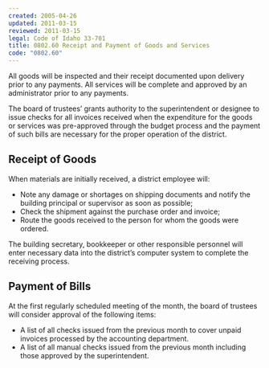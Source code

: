 ```yaml
---
created: 2005-04-26
updated: 2011-03-15
reviewed: 2011-03-15
legal: Code of Idaho 33-701
title: 0802.60 Receipt and Payment of Goods and Services
code: "0802.60"
---
```


All goods will be inspected and their receipt documented upon delivery prior to any payments. All services will be complete and approved by an administrator prior to any payments.

The board of trustees’ grants authority to the superintendent or designee to issue checks for all invoices received when the expenditure for the goods or services was pre-approved through the budget process and the payment of such bills are necessary for the proper operation of the district.

## Receipt of Goods

When materials are initially received, a district employee will:

- Note any damage or shortages on shipping documents and notify the building principal or supervisor as soon as possible;
- Check the shipment against the purchase order and invoice;
- Route the goods received to the person for whom the goods were ordered.

The building secretary, bookkeeper or other responsible personnel will enter necessary data into the district’s computer system to complete the receiving process.

## Payment of Bills

At the first regularly scheduled meeting of the month, the board of trustees will consider approval of the following items:

- A list of all checks issued from the previous month to cover unpaid invoices processed by the accounting department.
- A list of all manual checks issued from the previous month including those approved by the superintendent.

